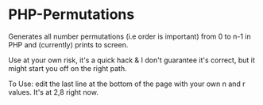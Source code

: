 PHP-Permutations
================

Generates all number permutations (i.e order is important) from 0 to n-1 in PHP and (currently) prints to screen.

Use at your own risk, it's a quick hack & I don't guarantee it's correct, but it might start you off on the right path.

To Use: edit the last line at the bottom of the page with your own n and r values. It's at 2,8 right now. 